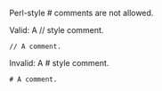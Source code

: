 Perl-style # comments are not allowed.

Valid: A // style comment.
```
// A comment.
```

Invalid: A # style comment.
```
# A comment.
```
